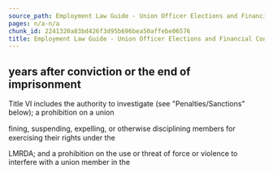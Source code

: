```yaml
---
source_path: Employment Law Guide - Union Officer Elections and Financial Controls.md
pages: n/a-n/a
chunk_id: 2241320a83bd426f3d95b696bea50affebe06576
title: Employment Law Guide - Union Officer Elections and Financial Controls
---
```

## years after conviction or the end of imprisonment

Title VI includes the authority to investigate (see "Penalties/Sanctions" below); a prohibition on a union

ﬁning, suspending, expelling, or otherwise disciplining members for exercising their rights under the

LMRDA; and a prohibition on the use or threat of force or violence to interfere with a union member in the

